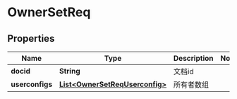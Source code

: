 # OwnerSetReq

## Properties
Name | Type | Description | Notes
------------ | ------------- | ------------- | -------------
**docid** | **String** | 文档id | 
**userconfigs** | [**List&lt;OwnerSetReqUserconfig&gt;**](OwnerSetReqUserconfig.md) | 所有者数组 | 
